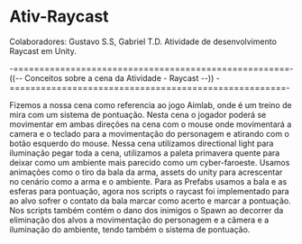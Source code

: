 # Ativ-Raycast
Colaboradores: Gustavo S.S, Gabriel T.D.  Atividade de desenvolvimento Raycast em Unity.


-=====================================================- 
((-- Conceitos sobre a cena da Atividade - Raycast --))
-=====================================================-

Fizemos a nossa cena como referencia ao jogo Aimlab, onde é um treino de mira com um sistema de pontuação.
Nesta cena o jogador poderá se movimentar em ambas direções na cena com o mouse onde movimentará a camera e o teclado para a movimentação do personagem e atirando com o botão esquerdo do mouse.
Nessa cena utilizamos directional light para iluminação pegar toda a cena, utilizamos a paleta primavera quente para deixar como um ambiente mais parecido como um cyber-faroeste. Usamos animações como o tiro da bala da arma, assets do unity para acrescentar no cenário como a arma e o ambiente.
Para as Prefabs usamos a bala e as esferas para pontuação, agora nos scripts o raycast foi implementado para ao alvo sofrer o contato da bala marcar como acerto e marcar a pontuação. Nos scripts também contém o dano dos inimigos o Spawn ao decorrer da eliminação dos alvos a movimentação do personagem e a câmera e a iluminação do ambiente, tendo também o sistema de pontuação.




